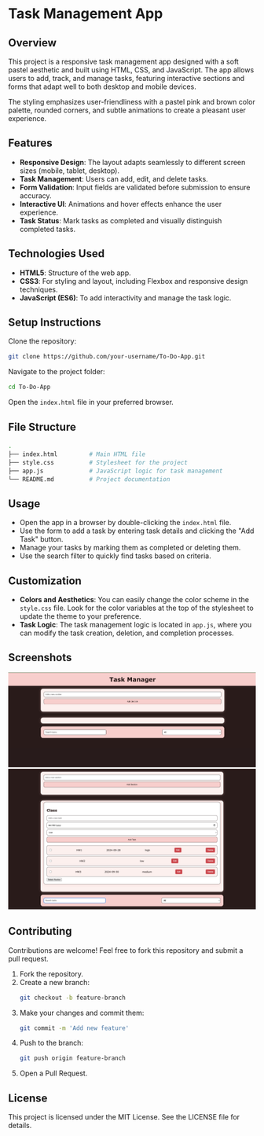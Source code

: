 
# Task Management App

## Overview
This project is a responsive task management app designed with a soft pastel aesthetic and built using HTML, CSS, and JavaScript. The app allows users to add, track, and manage tasks, featuring interactive sections and forms that adapt well to both desktop and mobile devices.

The styling emphasizes user-friendliness with a pastel pink and brown color palette, rounded corners, and subtle animations to create a pleasant user experience.

## Features
- **Responsive Design**: The layout adapts seamlessly to different screen sizes (mobile, tablet, desktop).
- **Task Management**: Users can add, edit, and delete tasks.
- **Form Validation**: Input fields are validated before submission to ensure accuracy.
- **Interactive UI**: Animations and hover effects enhance the user experience.
- **Task Status**: Mark tasks as completed and visually distinguish completed tasks.

## Technologies Used
- **HTML5**: Structure of the web app.
- **CSS3**: For styling and layout, including Flexbox and responsive design techniques.
- **JavaScript (ES6)**: To add interactivity and manage the task logic.

## Setup Instructions

Clone the repository:

```bash
git clone https://github.com/your-username/To-Do-App.git
```

Navigate to the project folder:

```bash
cd To-Do-App
```

Open the `index.html` file in your preferred browser.

## File Structure

```bash
.
├── index.html         # Main HTML file
├── style.css          # Stylesheet for the project
├── app.js             # JavaScript logic for task management
└── README.md          # Project documentation
```

## Usage
- Open the app in a browser by double-clicking the `index.html` file.
- Use the form to add a task by entering task details and clicking the "Add Task" button.
- Manage your tasks by marking them as completed or deleting them.
- Use the search filter to quickly find tasks based on criteria.

## Customization
- **Colors and Aesthetics**: You can easily change the color scheme in the `style.css` file. Look for the color variables at the top of the stylesheet to update the theme to your preference.
- **Task Logic**: The task management logic is located in `app.js`, where you can modify the task creation, deletion, and completion processes.

## Screenshots
![Task Management App Screenshot](images/Home.png)
![To Do Section](images/To-Do-Section.png)


## Contributing
Contributions are welcome! Feel free to fork this repository and submit a pull request.

1. Fork the repository.
2. Create a new branch:  
   ```bash
   git checkout -b feature-branch
   ```
3. Make your changes and commit them:  
   ```bash
   git commit -m 'Add new feature'
   ```
4. Push to the branch:  
   ```bash
   git push origin feature-branch
   ```
5. Open a Pull Request.

## License
This project is licensed under the MIT License. See the LICENSE file for details.